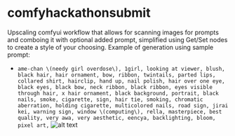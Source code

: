 # comfyhackathonsubmit
Upscaling comfyui workflow that allows for scanning images for prompts and comboing it with optional added prompt, simplified using Get/Set nodes to create a style of your choosing.
Example of generation using sample prompt: 
- `ame-chan \(needy girl overdose\), 1girl, looking at viewer, blush, black hair, hair ornament, bow, ribbon, twintails, parted lips, collared shirt, hairclip, hand up, nail polish, hair over one eye, black eyes, black bow, neck ribbon, black ribbon, eyes visible through hair, x hair ornament, black background, portrait, black nails, smoke, cigarette, sign, hair tie, smoking, chromatic aberration, holding cigarette, multicolored nails, road sign, jirai kei, warning sign, window \(computing\), rella, masterpiece, best quality, very awa, very aesthetic, eencya, backlighting, bloom, pixel art,`
![alt text](https://github.com/MoonShinkiro/comfyhackathonsubmit/blob/main/comfyui_13324_.png?raw=true)
